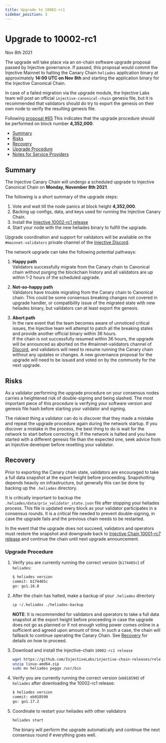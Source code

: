 ```yaml
---
title: Upgrade to 10002-rc1
sidebar_position: 3
---
```

# Upgrade to 10002-rc1
Nov 8th 2021

The upgrade will take place via an on-chain software upgrade proposal passed by Injective governance.  If passed, this proposal would commit the Injective Mainnet to halting the Canary Chain `heliades` application binary at approximately **14:00 UTC on Nov 8th** and starting the application binary for the Injective Canonical Chain.

In case of a failed migration via the upgrade module, the Injective Labs team will post an official `injective-canonical-chain` genesis file, but it is recommended that validators should do try to export the genesis on their own node to verify the resulting genesis file.

Following [proposal #65](https://hub.helios.network/proposals/65)
This indicates that the upgrade procedure should be performed on block number **4,352,000**. 

  - [Summary](#summary)
  - [Risks](#risks)
  - [Recovery](#recovery)
  - [Upgrade Procedure](#upgrade-procedure)
  - [Notes for Service Providers](#notes-for-DEX-relayer-providers)

## Summary

The Injective Canary Chain will undergo a scheduled upgrade to Injective Canonical Chain on **Monday, November 8th 2021**.

The following is a short summary of the upgrade steps:

1. Vote and wait till the node panics at block height **4,352,000**.
2. Backing up configs, data, and keys used for running the Injective Canary Chain.
3. Install the [Injective 10002-rc1 release](https://github.com/InjectiveLabs/injective-chain-releases/releases/tag/v1.1.0-1636178708)
4. Start your node with the new heliades binary to fulfill the upgrade.

Upgrade coordination and support for validators will be available on the `#mainnet-validators` private channel of the [Injective Discord](https://discord.gg/injective).

The network upgrade can take the following potential pathways:
1. **Happy path**  
Validators successfully migrate from the Canary chain to Canonical chain without purging the blockchain history and all validators are up within 1-2 hours of the scheduled upgrade.

2. **Not-so-happy path**  
Validators have trouble migrating from the Canary chain to Canonical chain. This could be some consensus breaking changes not covered in upgrade handler, or compatibility issue of the migrated state with new heliades binary, but validators can at least export the genesis.

3. **Abort path**  
In the rare event that the team becomes aware of unnoticed critical issues, the Injective team will attempt to patch all the breaking states and provide another official binary within 36 hours.  
If the chain is not successfully resumed within 36 hours, the upgrade will be announced as aborted on the #mainnet-validators channel of [Discord](https://discord.gg/injective), and validators will need to resume running the Canary chain without any updates or changes. A new governance proposal for the upgrade will need to be issued and voted on by the community for the next upgrade.

## Risks

As a validator performing the upgrade procedure on your consensus nodes carries a heightened risk of
double-signing and being slashed. The most important piece of this procedure is verifying your
software version and genesis file hash before starting your validator and signing.

The riskiest thing a validator can do is discover that they made a mistake and repeat the upgrade
procedure again during the network startup. If you discover a mistake in the process, the best thing
to do is wait for the network to start before correcting it. If the network is halted and you have
started with a different genesis file than the expected one, seek advice from an Injective developer
before resetting your validator.

## Recovery

Prior to exporting the Canary chain state, validators are encouraged to take a full data snapshot at the
export height before proceeding. Snapshotting depends heavily on infrastructure, but generally this
can be done by backing up the `.heliades` directory.

It is critically important to backup the `.heliades/data/priv_validator_state.json` file after stopping your heliades process. This file is updated every block as your validator participates in a consensus rounds. It is a critical file needed to prevent double-signing, in case the upgrade fails and the previous chain needs to be restarted.

In the event that the upgrade does not succeed, validators and operators must restore the snapshot and downgrade back to [Injective Chain 10001-rc7 release](https://github.com/InjectiveLabs/injective-chain-releases/releases/tag/v1.0.1-1635956190) and continue the chain until next upgrade announcement.

### Upgrade Procedure



1. Verify you are currently running the correct version (`b174465c`) of `heliades`:
   ```bash
   $ heliades version
   commit: b174465c
   go: go1.16.8
   ```

2. After the chain has halted, make a backup of your `.heliades` directory
    ```bash
    cp ~/.heliades ./heliades-backup
    ```
    **NOTE**: It is recommended for validators and operators to take a full data snapshot at the export
    height before proceeding in case the upgrade does not go as planned or if not enough voting power
    comes online in a sufficient and agreed upon amount of time. In such a case, the chain will fallback
    to continue operating the Canary Chain. See [Recovery](#recovery) for details on how to proceed.

3. Download and install the injective-chain `10002-rc1 release`
   ```bash
   wget https://github.com/InjectiveLabs/injective-chain-releases/releases/download/v1.1.0-1636178708/linux-amd64.zip
   unzip linux-amd64.zip
   sudo mv heliades peggo /usr/bin
   ```

4. Verify you are currently running the correct version (`eb018590`) of `heliades` after downloading the 10002-rc1 release:
    ```bash
   $ heliades version
   commit: eb018590
   go: go1.17.2
   ```

5. Coordinate to restart your heliades with other validators
   ```bash
   heliades start
   ```
   The binary will perform the upgrade automatically and continue the next consensus round if everything goes well.